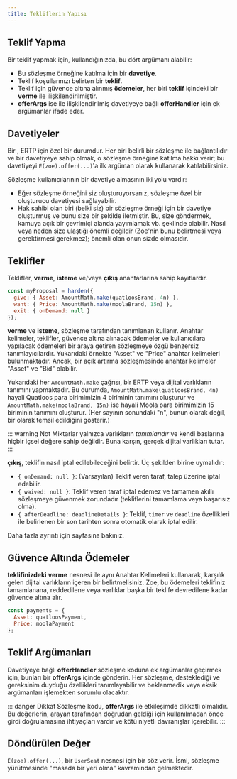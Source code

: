 ```yaml
---
title: Tekliflerin Yapısı
---
```




## Teklif Yapma

Bir teklif yapmak için,  kullandığınızda, bu dört argümanı alabilir:

- Bu sözleşme örneğine katılma için bir **davetiye**.
- Teklif koşullarınızı belirten bir **teklif**.
- Teklif için güvence altına alınmış **ödemeler**, her biri **teklif** içindeki bir **verme**  ile ilişkilendirilmiştir.
- **offerArgs** ise  ile ilişkilendirilmiş davetiyeye bağlı **offerHandler** için ek argümanlar ifade eder.

## Davetiyeler

Bir , ERTP  için özel bir durumdur. Her biri belirli bir sözleşme  ile bağlantılıdır ve bir davetiyeye sahip olmak, o sözleşme örneğine katılma hakkı verir; bu davetiyeyi `E(zoe).offer(...)`'a ilk argüman olarak kullanarak katılabilirsiniz.

Sözleşme kullanıcılarının bir davetiye almasının iki yolu vardır:

- Eğer sözleşme örneğini siz oluşturuyorsanız, sözleşme özel bir oluşturucu davetiyesi sağlayabilir.
- Hak sahibi olan biri (belki siz) bir sözleşme örneği için bir davetiye oluşturmuş ve bunu size bir şekilde iletmiştir. Bu, size göndermek, kamuya açık bir çevrimiçi alanda yayımlamak vb. şeklinde olabilir. Nasıl veya neden size ulaştığı önemli değildir (Zoe'nin bunu belirtmesi veya gerektirmesi gerekmez); önemli olan onun sizde olmasıdır.

## Teklifler

Teklifler, **verme**, **isteme** ve/veya **çıkış** anahtarlarına sahip kayıtlardır.

```js
const myProposal = harden({
  give: { Asset: AmountMath.make(quatloosBrand, 4n) },
  want: { Price: AmountMath.make(moolaBrand, 15n) },
  exit: { onDemand: null }
});
```

**verme** ve **isteme**, sözleşme tarafından tanımlanan  kullanır. Anahtar kelimeler, teklifler, güvence altına alınacak ödemeler ve kullanıcılara yapılacak ödemeleri bir araya getiren sözleşmeye özgü benzersiz tanımlayıcılardır. Yukarıdaki örnekte "Asset" ve "Price" anahtar kelimeleri bulunmaktadır. Ancak, bir açık artırma sözleşmesinde anahtar kelimeler "Asset" ve "Bid" olabilir.

Yukarıdaki her `AmountMath.make` çağrısı, bir ERTP  veya dijital varlıkların tanımını yapmaktadır. Bu durumda, `AmountMath.make(quatloosBrand, 4n)` hayali Quatloos para birimimizin 4 biriminin tanımını oluşturur ve `AmountMath.make(moolaBrand, 15n)` ise hayali Moola para birimimizin 15 biriminin tanımını oluşturur. (Her sayının sonundaki "n", bunun  olarak değil, bir  olarak temsil edildiğini gösterir.)

::: warning Not
Miktarlar yalnızca varlıkların _tanımlarıdır_ ve kendi başlarına hiçbir içsel değere sahip değildir. Buna karşın,  gerçek dijital varlıkları tutar.
:::

**çıkış**, teklifin nasıl iptal edilebileceğini belirtir. Üç şekilden birine uymalıdır:

- `{ onDemand: null }`: (Varsayılan) Teklif veren taraf, talep üzerine iptal edebilir.
- `{ waived: null }`: Teklif veren taraf iptal edemez ve tamamen akıllı sözleşmeye güvenmek zorundadır (tekliflerini tamamlama veya başarısız olma).
- `{ afterDeadline: deadlineDetails }`: Teklif, `timer` ve `deadline` özellikleri ile belirlenen bir son tarihten sonra otomatik olarak iptal edilir.

Daha fazla ayrıntı için  sayfasına bakınız.

## Güvence Altında Ödemeler

**teklifinizdeki** **verme** nesnesi ile aynı Anahtar Kelimeleri kullanarak, karşılık gelen dijital varlıkların  içeren bir  belirtmelisiniz. Zoe, bu ödemeleri teklifiniz tamamlanana, reddedilene veya varlıklar başka bir teklife devredilene kadar güvence altına alır.

```js
const payments = {
  Asset: quatloosPayment,
  Price: moolaPayment
};
```

## Teklif Argümanları

Davetiyeye bağlı **offerHandler** sözleşme koduna ek argümanlar geçirmek için, bunları bir **offerArgs**  içinde gönderin. Her sözleşme, desteklediği ve gereksinim duyduğu özellikleri tanımlayabilir ve beklenmedik veya eksik argümanları işlemekten sorumlu olacaktır.

::: danger Dikkat
Sözleşme kodu, **offerArgs** ile etkileşimde dikkatli olmalıdır. Bu değerlerin, arayan tarafından doğrudan geldiği için kullanılmadan önce girdi doğrulamasına ihtiyaçları vardır ve kötü niyetli davranışlar içerebilir.
:::

## Döndürülen Değer

`E(zoe).offer(...)`, bir `UserSeat` nesnesi için bir söz verir. İsmi, sözleşme yürütmesinde "masada bir yeri olma" kavramından gelmektedir.